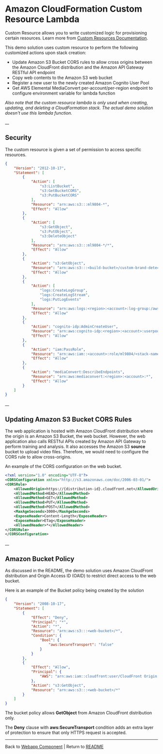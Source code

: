 # Amazon CloudFormation Custom Resource Lambda
Custom Resource allows you to write customized logic for provisioning certain resources. Learn more from [Custom Resources Documentation](https://docs.aws.amazon.com/AWSCloudFormation/latest/UserGuide/template-custom-resources.html).

This demo solution uses custom resource to perform the following customized actions upon stack creation:
* Update Amazon S3 Bucket CORS rules to allow cross origins between the Amazon CloudFront distribution and the Amazon API Gateway RESTful API endpoint
* Copy web contents to the Amazon S3 web bucket
* Register a new user to the newly created Amazon Cognito User Pool
* Get AWS Elemental MediaConvert per-account/per-region endpoint to configure environment variable for lambda function

_Also note that the custom resource lambda is only used when creating, updating, and deleting a CloudFormation stack. The actual demo solution doesn't use this lambda function._

__

## Security
The custom resource is given a set of permission to access specific resources.

```json
{
    "Version": "2012-10-17",
    "Statement": [
        {
            "Action": [
                "s3:ListBucket",
                "s3:GetBucketCORS",
                "s3:PutBucketCORS"
            ],
            "Resource": "arn:aws:s3:::ml9804-*",
            "Effect": "Allow"
        },
        {
            "Action": [
                "s3:GetObject",
                "s3:PutObject",
                "s3:DeleteObject"
            ],
            "Resource": "arn:aws:s3:::ml9804-*/*",
            "Effect": "Allow"
        },
        {
            "Action": "s3:GetObject",
            "Resource": "arn:aws:s3:::<build-bucket>/custom-brand-detection/1.0.0/webapp-1.0.0.zip",
            "Effect": "Allow"
        },
        {
            "Action": [
                "logs:CreateLogGroup",
                "logs:CreateLogStream",
                "logs:PutLogEvents"
            ],
            "Resource": "arn:aws:logs:<region>:<account>:log-group:/aws/lambda/*",
            "Effect": "Allow"
        },
        {
            "Action": "cognito-idp:AdminCreateUser",
            "Resource": "arn:aws:cognito-idp:<region>:<account>:userpool/*",
            "Effect": "Allow"
        },
        {
            "Action": "iam:PassRole",
            "Resource": "arn:aws:iam::<account>:role/ml9804/<stack-name>-CustomResourceRole-*",
            "Effect": "Allow"
        },
        {
            "Action": "mediaConvert:DescribeEndpoints",
            "Resource": "arn:aws:mediaconvert:<region>:<account>:*",
            "Effect": "Allow"
        }
    ]
}

```
__

## Updating Amazon S3 Bucket CORS Rules
The web application is hosted with Amazon CloudFront distribution where the origin is an Amazon S3 Bucket, the web bucket. However, the web application also calls RESTful APIs created by Amazon API Gateway to perform training and analysis. It also accesses the Amazon S3 **source** bucket to upload video files. Therefore, we would need to configure the CORS rule to allow cross-origins.

An example of the CORS configuration on the web bucket.

```xml
<?xml version="1.0" encoding="UTF-8"?>
<CORSConfiguration xmlns="http://s3.amazonaws.com/doc/2006-03-01/">
<CORSRule>
    <AllowedOrigin>https://{distribution-id}.cloudfront.net</AllowedOrigin>
    <AllowedMethod>HEAD</AllowedMethod>
    <AllowedMethod>GET</AllowedMethod>
    <AllowedMethod>PUT</AllowedMethod>
    <AllowedMethod>POST</AllowedMethod>
    <MaxAgeSeconds>3000</MaxAgeSeconds>
    <ExposeHeader>Content-Length</ExposeHeader>
    <ExposeHeader>ETag</ExposeHeader>
    <AllowedHeader>*</AllowedHeader>
</CORSRule>
</CORSConfiguration>

```
__

## Amazon Bucket Policy
As discussed in the README, the demo solution uses Amazon CloudFront distribution and Origin Access ID (OAID) to restrict direct access to the web bucket.

Here is an example of the Bucket policy being created by the solution

```json
{
    "Version": "2008-10-17",
    "Statement": [
        {
            "Effect": "Deny",
            "Principal": "*",
            "Action": "*",
            "Resource": "arn:aws:s3:::<web-bucket>/*",
            "Condition": {
                "Bool": {
                    "aws:SecureTransport": "false"
                }
            }
        },
        {
            "Effect": "Allow",
            "Principal": {
                "AWS": "arn:aws:iam::cloudfront:user/CloudFront Origin Access Identity <GUID>"
            },
            "Action": "s3:GetObject",
            "Resource": "arn:aws:s3:::<web-bucket>/*"
        }
    ]
}
```

The bucket policy allows **GetObject** from Amazon CloudFront distribution only.

The **Deny** clause with **aws:SecureTransport** condition adds an extra layer of protection to ensure that only HTTPS request is accepted.

___

Back to [Webapp Component](../webapp/README.md) | Return to [README](../../README.md)
